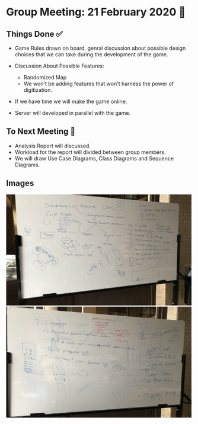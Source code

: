 # **Group Meeting: 21 February 2020** :calendar:

## **Things Done** :white_check_mark:

- Game Rules drawn on board, genral discussion about possible design choices that we can take during the development of the game.

- Discussion About Possible Features: 
    - Randomized Map
    - We won't be adding features that won't harness the power of digitization. 

- If we have time we will make the game online.

- Server will developed in parallel with the game.


## **To Next Meeting** :bookmark:
- Analysis Report will discussed.
- Workload for the report will divided between group members. 
- We will draw Use Case Diagrams, Class Diagrams and Sequence Diagrams.

## **Images**

<img src="Images/Game_1.jpg" width="500" height="300">

<img src="Images/Game_2.jpg" width="500" height="300">